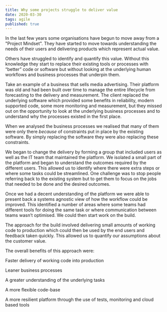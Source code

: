 ```yaml
---
title: Why some projects struggle to deliver value
date: 2020-03-30
tags: agile
published: true
---
```


In the last few years some organisations have begun to move away from a "Project Mindset". They have started to move towards understanding the needs of their users and delivering products which represent actual value.

Others have struggled to identify and quantify this value. Without this knowledge they start to replace their existing tools or processes with “better” code or software but without looking at the underlying human workflows and business processes that underpin them.

Take an example of a business that sells media advertising. Their platform was old and had been built over time to manage the entire lifecycle from forecasting to the delivery and measurement. The client replaced the underlying software which provided some benefits in reliability, modern supported code, some more monitoring and measurement, but they missed out on the opportunity to look at the underlying business processes and to understand why the processes existed in the first place. 

When we analysed the business processes we realised that many of them were only there *because* of constraints put in place by the existing software. By simply replacing the software they were also replacing these constraints.

We began to change the delivery by forming a group that included users as well as the IT team that maintained the platform. We isolated a small part of the platform and began to understand the outcomes required by the different users. This allowed us to identify where there were extra steps or where some tasks could be streamlined. One challenge was to stop people referring back to the existing system but to get them to focus on the jobs that needed to be done and the desired outcomes. 

Once we had a decent understanding of the platform we were able to present back a systems agnostic view of how the workflow could be improved. This identified a number of areas where some teams had different tools for doing the same task or where communication between teams wasn’t optimised. We could then start work on the build.

The approach for the build involved delivering small amounts of working code to production which could then be used by the end users and feedback taken quickly. This allowed us to quantify our assumptions about the customer value.

The overall benefits of this approach were:

Faster delivery of working code into production

Leaner business processes

A greater understanding of the underlying tasks

A more flexible code-base

A more resilient platform through the use of tests, monitoring and cloud based tools
